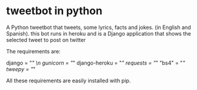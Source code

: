 # tweetbot in python
A Python tweetbot that tweets, some lyrics, facts and jokes. (in English and Spanish).
this bot runs in heroku and is a Django application that shows the selected tweet to post on twitter

The requirements are:

django = "*" \n
gunicorn = "*"
django-heroku = "*"
requests = "*"
"bs4" = "*"
tweepy = "*"

All these requirements are easily installed with pip.
